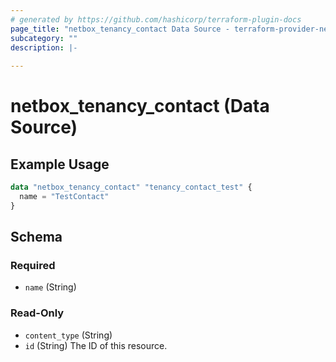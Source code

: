 ```yaml
---
# generated by https://github.com/hashicorp/terraform-plugin-docs
page_title: "netbox_tenancy_contact Data Source - terraform-provider-netbox"
subcategory: ""
description: |-
  
---
```


# netbox_tenancy_contact (Data Source)



## Example Usage

```terraform
data "netbox_tenancy_contact" "tenancy_contact_test" {
  name = "TestContact"
}
```

<!-- schema generated by tfplugindocs -->
## Schema

### Required

- `name` (String)

### Read-Only

- `content_type` (String)
- `id` (String) The ID of this resource.


